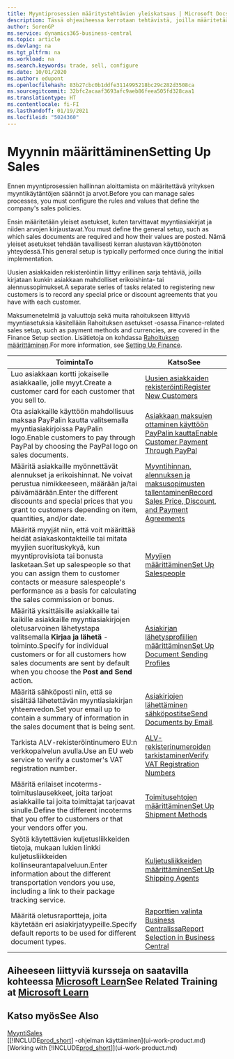 ```yaml
---
title: Myyntiprosessien määritystehtävien yleiskatsaus | Microsoft Docs
description: Tässä ohjeaiheessa kerrotaan tehtävistä, joilla määritetään myyntikäytäntöjen ja -prosessien määrityksessä käytettävät säännöt ja arvot.
author: SorenGP
ms.service: dynamics365-business-central
ms.topic: article
ms.devlang: na
ms.tgt_pltfrm: na
ms.workload: na
ms.search.keywords: trade, sell, configure
ms.date: 10/01/2020
ms.author: edupont
ms.openlocfilehash: 83b27cbc0b1ddfe3114995218bc29c282d3508ca
ms.sourcegitcommit: 32bfc2acaaf3693afc9aeb86feea505fd328caa1
ms.translationtype: HT
ms.contentlocale: fi-FI
ms.lasthandoff: 01/19/2021
ms.locfileid: "5024360"
---
```

# <a name="setting-up-sales"></a><span data-ttu-id="e366e-103">Myynnin määrittäminen</span><span class="sxs-lookup"><span data-stu-id="e366e-103">Setting Up Sales</span></span>
<span data-ttu-id="e366e-104">Ennen myyntiprosessien hallinnan aloittamista on määritettävä yrityksen myyntikäytäntöjen säännöt ja arvot.</span><span class="sxs-lookup"><span data-stu-id="e366e-104">Before you can manage sales processes, you must configure the rules and values that define the company's sales policies.</span></span>

<span data-ttu-id="e366e-105">Ensin määritetään yleiset asetukset, kuten tarvittavat myyntiasiakirjat ja niiden arvojen kirjaustavat.</span><span class="sxs-lookup"><span data-stu-id="e366e-105">You must define the general setup, such as which sales documents are required and how their values are posted.</span></span> <span data-ttu-id="e366e-106">Nämä yleiset asetukset tehdään tavallisesti kerran alustavan käyttöönoton yhteydessä.</span><span class="sxs-lookup"><span data-stu-id="e366e-106">This general setup is typically performed once during the initial implementation.</span></span>

<span data-ttu-id="e366e-107">Uusien asiakkaiden rekisteröintiin liittyy erillinen sarja tehtäviä, joilla kirjataan kunkin asiakkaan mahdolliset erikoishinta- tai alennussopimukset.</span><span class="sxs-lookup"><span data-stu-id="e366e-107">A separate series of tasks related to registering new customers is to record any special price or discount agreements that you have with each customer.</span></span>

<span data-ttu-id="e366e-108">Maksumenetelmiä ja valuuttoja sekä muita rahoitukseen liittyviä myyntiasetuksia käsitellään Rahoituksen asetukset -osassa.</span><span class="sxs-lookup"><span data-stu-id="e366e-108">Finance-related sales setup, such as payment methods and currencies, are covered in the Finance Setup section.</span></span> <span data-ttu-id="e366e-109">Lisätietoja on kohdassa [Rahoituksen määrittäminen](finance-setup-finance.md).</span><span class="sxs-lookup"><span data-stu-id="e366e-109">For more information, see [Setting Up Finance](finance-setup-finance.md).</span></span>

| <span data-ttu-id="e366e-110">Toiminta</span><span class="sxs-lookup"><span data-stu-id="e366e-110">To</span></span> | <span data-ttu-id="e366e-111">Katso</span><span class="sxs-lookup"><span data-stu-id="e366e-111">See</span></span> |
| --- | --- |
| <span data-ttu-id="e366e-112">Luo asiakkaan kortti jokaiselle asiakkaalle, jolle myyt.</span><span class="sxs-lookup"><span data-stu-id="e366e-112">Create a customer card for each customer that you sell to.</span></span> |[<span data-ttu-id="e366e-113">Uusien asiakkaiden rekisteröinti</span><span class="sxs-lookup"><span data-stu-id="e366e-113">Register New Customers</span></span>](sales-how-register-new-customers.md) |
| <span data-ttu-id="e366e-114">Ota asiakkaille käyttöön mahdollisuus maksaa PayPalin kautta valitsemalla myyntiasiakirjoissa PayPalin logo.</span><span class="sxs-lookup"><span data-stu-id="e366e-114">Enable customers to pay through PayPal by choosing the PayPal logo on sales documents.</span></span> |[<span data-ttu-id="e366e-115">Asiakkaan maksujen ottaminen käyttöön PayPalin kautta</span><span class="sxs-lookup"><span data-stu-id="e366e-115">Enable Customer Payment Through PayPal</span></span>](sales-how-enable-payment-service-extensions.md) |
| <span data-ttu-id="e366e-116">Määritä asiakkaille myönnettävät alennukset ja erikoishinnat. Ne voivat perustua nimikkeeseen, määrään ja/tai päivämäärään.</span><span class="sxs-lookup"><span data-stu-id="e366e-116">Enter the different discounts and special prices that you grant to customers depending on item, quantities, and/or date.</span></span> |[<span data-ttu-id="e366e-117">Myyntihinnan, alennuksen ja maksusopimusten tallentaminen</span><span class="sxs-lookup"><span data-stu-id="e366e-117">Record Sales Price, Discount, and Payment Agreements</span></span>](sales-how-record-sales-price-discount-payment-agreements.md) |
| <span data-ttu-id="e366e-118">Määritä myyjät niin, että voit määrittää heidät asiakaskontakteille tai mitata myyjien suorituskykyä, kun myyntiprovisiota tai bonusta lasketaan.</span><span class="sxs-lookup"><span data-stu-id="e366e-118">Set up salespeople so that you can assign them to customer contacts or measure salespeople's performance as a basis for calculating the sales commission or bonus.</span></span> |[<span data-ttu-id="e366e-119">Myyjien määrittäminen</span><span class="sxs-lookup"><span data-stu-id="e366e-119">Set Up Salespeople</span></span>](sales-how-setup-salespeople.md) |
| <span data-ttu-id="e366e-120">Määritä yksittäisille asiakkaille tai kaikille asiakkaille myyntiasiakirjojen oletusarvoinen lähetystapa valitsemalla **Kirjaa ja lähetä** -toiminto.</span><span class="sxs-lookup"><span data-stu-id="e366e-120">Specify for individual customers or for all customers how sales documents are sent by default when you choose the **Post and Send** action.</span></span> |[<span data-ttu-id="e366e-121">Asiakirjan lähetysprofiilien määrittäminen</span><span class="sxs-lookup"><span data-stu-id="e366e-121">Set Up Document Sending Profiles</span></span>](sales-how-setup-document-send-profiles.md) |
| <span data-ttu-id="e366e-122">Määritä sähköposti niin, että se sisältää lähetettävän myyntiasiakirjan yhteenvedon.</span><span class="sxs-lookup"><span data-stu-id="e366e-122">Set your email up to contain a summary of information in the sales document that is being sent.</span></span> |<span data-ttu-id="e366e-123">[Asiakirjojen lähettäminen sähköpostitse](ui-how-send-documents-email.md)</span><span class="sxs-lookup"><span data-stu-id="e366e-123">[Send Documents by Email](ui-how-send-documents-email.md).</span></span> |
|<span data-ttu-id="e366e-124">Tarkista ALV-rekisteröintinumero EU:n verkkopalvelun avulla.</span><span class="sxs-lookup"><span data-stu-id="e366e-124">Use an EU web service to verify a customer's VAT registration number.</span></span>|[<span data-ttu-id="e366e-125">ALV-rekisterinumeroiden tarkistaminen</span><span class="sxs-lookup"><span data-stu-id="e366e-125">Verify VAT Registration Numbers</span></span>](finance-setup-vat.md)|
|<span data-ttu-id="e366e-126">Määritä erilaiset incoterms-toimituslausekkeet, joita tarjoat asiakkaille tai joita toimittajat tarjoavat sinulle.</span><span class="sxs-lookup"><span data-stu-id="e366e-126">Define the different incoterms that you offer to customers or that your vendors offer you.</span></span>|[<span data-ttu-id="e366e-127">Toimitusehtojen määrittäminen</span><span class="sxs-lookup"><span data-stu-id="e366e-127">Set Up Shipment Methods</span></span>](sales-how-set-up-shipment-methods.md)|
|<span data-ttu-id="e366e-128">Syötä käytettävien kuljetusliikkeiden tietoja, mukaan lukien linkki kuljetusliikkeiden kollinseurantapalveluun.</span><span class="sxs-lookup"><span data-stu-id="e366e-128">Enter information about the different transportation vendors you use, including a link to their package tracking service.</span></span>|[<span data-ttu-id="e366e-129">Kuljetusliikkeiden määrittäminen</span><span class="sxs-lookup"><span data-stu-id="e366e-129">Set Up Shipping Agents</span></span>](sales-how-to-set-up-shipping-agents.md)|
|<span data-ttu-id="e366e-130">Määritä oletusraportteja, joita käytetään eri asiakirjatyypeille.</span><span class="sxs-lookup"><span data-stu-id="e366e-130">Specify default reports to be used for different document types.</span></span>|[<span data-ttu-id="e366e-131">Raporttien valinta Business Centralissa</span><span class="sxs-lookup"><span data-stu-id="e366e-131">Report Selection in Business Central</span></span>](across-report-selections.md)|

## <a name="see-related-training-at-microsoft-learn"></a><span data-ttu-id="e366e-132">Aiheeseen liittyviä kursseja on saatavilla kohteessa [Microsoft Learn](/learn/paths/trade-get-started-dynamics-365-business-central/)</span><span class="sxs-lookup"><span data-stu-id="e366e-132">See Related Training at [Microsoft Learn](/learn/paths/trade-get-started-dynamics-365-business-central/)</span></span>

## <a name="see-also"></a><span data-ttu-id="e366e-133">Katso myös</span><span class="sxs-lookup"><span data-stu-id="e366e-133">See Also</span></span>
[<span data-ttu-id="e366e-134">Myynti</span><span class="sxs-lookup"><span data-stu-id="e366e-134">Sales</span></span>](sales-manage-sales.md)  
<span data-ttu-id="e366e-135">[[!INCLUDE[prod_short](includes/prod_short.md)] -ohjelman käyttäminen](ui-work-product.md)</span><span class="sxs-lookup"><span data-stu-id="e366e-135">[Working with [!INCLUDE[prod_short](includes/prod_short.md)]](ui-work-product.md)</span></span>
